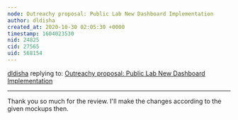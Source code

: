 ```yaml
---
node: Outreachy proposal: Public Lab New Dashboard Implementation
author: dldisha
created_at: 2020-10-30 02:05:30 +0000
timestamp: 1604023530
nid: 24825
cid: 27565
uid: 568154
---
```




[dldisha](../profile/dldisha) replying to: [Outreachy proposal: Public Lab New Dashboard Implementation](../notes/dldisha/10-27-2020/outreachy-proposal-public-lab-new-dashboard-implementation)

----
Thank you so much for the review. I'll make the changes according to the given mockups then.